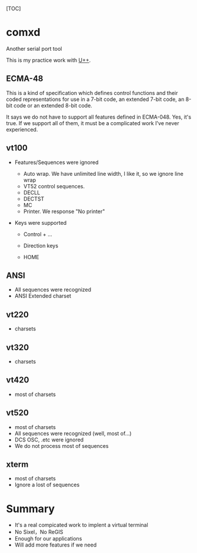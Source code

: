 [TOC]

# comxd

Another serial port tool

This is my practice work with [U++](http://www.ultimatepp.org/).

## ECMA-48

This is a kind of specification which defines control functions and their coded representations for use in a 7-bit code, an extended 7-bit code, an 8-bit code or an extended 8-bit code.

It says we do not have to support all features defined in ECMA-048. Yes, it's true. If we support all of them, it must be a complicated work I've never experienced.

## vt100

- Features/Sequences were ignored
  - Auto wrap. We have unlimited line width, I like it, so we ignore line wrap
  - VT52 control sequences.
  - DECLL
  - DECTST
  - MC
  - Printer. We response "No printer"

- Keys were supported

  - Control + ...

  - Direction keys
  - HOME

## ANSI

- All sequences were recognized
- ANSI Extended charset

## vt220

- charsets

## vt320

- charsets

## vt420

- most of charsets

## vt520

- most of charsets
- All sequences were recognized (well, most of...)
- DCS OSC, .etc were ignored
- We do not process most of sequences

## xterm

- most of charsets
- Ignore a lost of sequences

# Summary

- It's a real compicated work to implent a virtual terminal
- No Sixel，No ReGIS
- Enough for our applications
- Will add more features if we need

